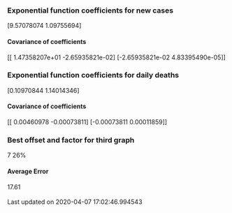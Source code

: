<h3>Exponential function coefficients for new cases</h3>
[9.57078074 1.09755694]
<h4>Covariance of coefficients</h4>
[[ 1.47358207e+01 -2.65935821e-02]
 [-2.65935821e-02  4.83395490e-05]]
<h3>Exponential function coefficients for daily deaths</h3>
[0.10970844 1.14014346]
<h4>Covariance of coefficients</h4>
[[ 0.00460978 -0.00073811]
 [-0.00073811  0.00011859]] <br/>
<h3>Best offset and factor for third graph</h3>
7 26%
<h4>Average Error</h4>
17.61
<br /><br />Last updated on 2020-04-07 17:02:46.994543
